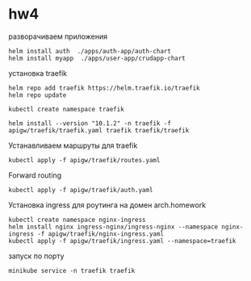# hw4
разворачиваем приложения 
````
helm install auth  ./apps/auth-app/auth-chart
helm install myapp  ./apps/user-app/crudapp-chart
````

установка traefik
````
helm repo add traefik https://helm.traefik.io/traefik
helm repo update

kubectl create namespace traefik

helm install --version "10.1.2" -n traefik -f apigw/traefik/traefik.yaml traefik traefik/traefik
````

Устанавливаем маршруты для traefik
````
kubectl apply -f apigw/traefik/routes.yaml
````

Forward routing
````
kubectl apply -f apigw/traefik/auth.yaml
````

Установка ingress для роутинга на домен arch.homework
````
kubectl create namespace nginx-ingress
helm install nginx ingress-nginx/ingress-nginx --namespace nginx-ingress -f apigw/traefik/nginx-ingress.yaml
kubectl apply -f apigw/traefik/ingress.yaml --namespace=traefik
````

запуск по порту 
````
minikube service -n traefik traefik
````

